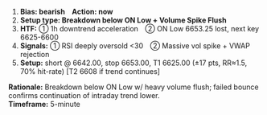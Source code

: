 1. **Bias: bearish** **Action: now**  
2. **Setup type: Breakdown below ON Low + Volume Spike Flush**  
3. **HTF:** ① 1h downtrend acceleration ② ON Low 6653.25 lost, next key 6625-6600  
4. **Signals:** ① RSI deeply oversold <30 ② Massive vol spike + VWAP rejection  
5. **Setup:** short @ 6642.00, stop 6653.00, T1 6625.00 (±17 pts, RR≈1.5, 70% hit-rate) [T2 6608 if trend continues]  

**Rationale:** Breakdown below ON Low w/ heavy volume flush; failed bounce confirms continuation of intraday trend lower.  
**Timeframe:** 5-minute